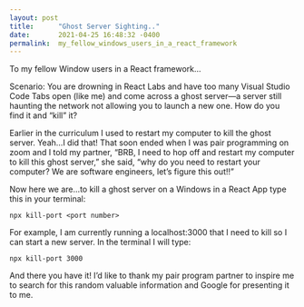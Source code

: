 ```yaml
---
layout: post
title:      "Ghost Server Sighting.."
date:       2021-04-25 16:48:32 -0400
permalink:  my_fellow_windows_users_in_a_react_framework
---
```



To my fellow Window users in a React framework…

Scenario: You are drowning in React Labs and have too many Visual Studio Code Tabs open (like me) and come across a ghost server—a server still haunting the network not allowing you to launch a new one. How do you find it and “kill” it?

Earlier in the curriculum I used to restart my computer to kill the ghost server. Yeah…I did that! That soon ended when I was pair programming on zoom and I told my partner, “BRB, I need to hop off and restart my computer to kill this ghost server,” she said, “why do you need to restart your computer? We are software engineers, let’s figure this out!!”

Now here we are…to kill a ghost server on a Windows in a React App type this in your terminal:

`npx kill-port <port number>`

For example, I am currently running a localhost:3000 that I need to kill so I can start a new server. In the terminal I will type:	

`npx kill-port 3000` 

																										                        
And there you have it! I’d like to thank my pair program partner to inspire me to search for this random valuable information and Google for presenting it to me.


